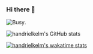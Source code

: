 ### Hi there 👋

![Busy](back.gif "Not now!").


![handrielkelm's GitHub stats](https://github-readme-stats.vercel.app/api?username=handrielkelm&theme=dark&show_icons=true)

[![handrielkelm's wakatime stats](https://github-readme-stats.vercel.app/api/wakatime?username=handrielkelm&theme=dark)](https://github.com/handrielkelm)

<!--
**handrielkelm/handrielkelm** is a ✨ _special_ ✨ repository because its `README.md` (this file) appears on your GitHub profile.

Here are some ideas to get you started:

- 🔭 I’m currently working on ...
- 🌱 I’m currently learning ...
- 👯 I’m looking to collaborate on ...
- 🤔 I’m looking for help with ...
- 💬 Ask me about ...
- 📫 How to reach me: ...
- 😄 Pronouns: ...
- ⚡ Fun fact: ...
-->
